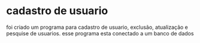 # cadastro de usuario
foi criado um programa para cadastro de usuario, exclusão, atualização e pesquise de usuarios.
esse programa esta conectado a um banco de dados 
